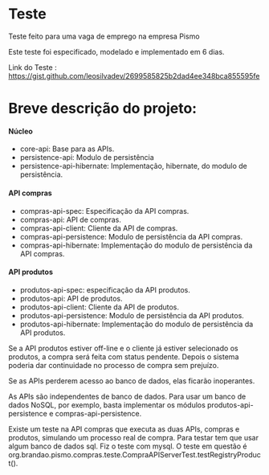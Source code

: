 # Teste
Teste feito para uma vaga de emprego na empresa Pismo

Este teste foi especificado, modelado e implementado em 6 dias.

Link do Teste : https://gist.github.com/leosilvadev/2699585825b2dad4ee348bca855595fe

# Breve descrição do projeto:

#### Núcleo

- core-api: Base para as APIs.
- persistence-api: Modulo de persistência
- persistence-api-hibernate: Implementação, hibernate, do modulo de persistência.

#### API compras

- compras-api-spec: Especificação da API compras.
- compras-api: API de compras.
- compras-api-client: Cliente da API de compras.
- compras-api-persistence: Modulo de persistência da API compras.
- compras-api-hibernate: Implementação do modulo de persistência da API compras.

#### API produtos

- produtos-api-spec: especificação da API produtos.
- produtos-api: API de produtos.
- produtos-api-client: Cliente da API de produtos.
- produtos-api-persistence: Modulo de persistência da API produtos.
- produtos-api-hibernate: Implementação do modulo de persistência da API produtos.

Se a API produtos estiver off-line e o cliente já estiver selecionado os produtos, a compra será feita com status pendente. Depois o sistema poderia dar continuidade no processo de compra sem prejuízo.

Se as APIs perderem acesso ao banco de dados, elas ficarão inoperantes. 

As APIs são independentes de banco de dados. Para usar um banco de dados NoSQL, por exemplo, basta implementar os módulos produtos-api-persistence e compras-api-persistence.

Existe um teste na API compras que executa as duas APIs, compras e produtos, simulando um processo real de compra. Para testar tem que usar algum banco de dados sql. Fiz o teste com mysql. O teste em questão é org.brandao.pismo.compras.teste.CompraAPIServerTest.testRegistryProduct().

